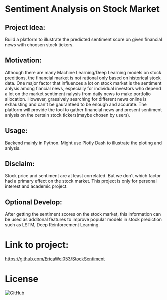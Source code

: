 # Sentiment Analysis on Stock Market 


## Project Idea: 
Build a platform to illustrate the predicted sentiment score on given financial news with choosen stock tickers. 

## Motivation: 
Although there are many Machine Learning/Deep Learning models on stock preditions, the financial market is not rational only based on historical stock data. One major factor that influences a lot on stock market is the sentiment anlysis among fiancial news, especially for individual investors who depend a lot on the market sentiment nalysis from daily news to make portfolio allocation. However, grassively searching for different news online is exhausting and can't be gauranteed to be enough and accurate. The platform will provide the tool to gather financial news and present sentiment anlysis on the certain stock tickers(maybe chosen by users). 

## Usage: 
Backend mainly in Python. 
Might use Plotly Dash to illustrate the ploting and anlysis. 


##  Disclaim: 
Stock price and sentiment are at least correlated. But we don't which factor had a primary effect on the stock market. This project is only for personal interest and academic project. 

## Optional Develop: 
After getting the sentiment scores on the stock market, this information can be used as additonal features to improve popular models in stock prediction such as LSTM, Deep Reinforcement Learning. 


# Link to project:
https://github.com/EricaWei053/StockSentiment


# License 

![GitHub](https://img.shields.io/github/license/EricaWei053/COMS4995)
